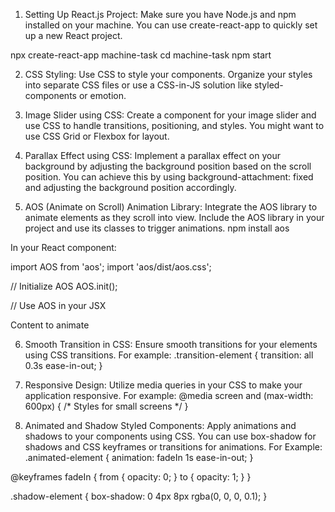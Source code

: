 1. Setting Up React.js Project:
Make sure you have Node.js and npm installed on your machine. You can use create-react-app to quickly set up a new React project.


npx create-react-app machine-task
cd machine-task
npm start



2. CSS Styling:
Use CSS to style your components. Organize your styles into separate CSS files or use a CSS-in-JS solution like styled-components or emotion.

3. Image Slider using CSS:
Create a component for your image slider and use CSS to handle transitions, positioning, and styles. You might want to use CSS Grid or Flexbox for layout.

4. Parallax Effect using CSS:
Implement a parallax effect on your background by adjusting the background position based on the scroll position. You can achieve this by using background-attachment: fixed and adjusting the background position accordingly.

5. AOS (Animate on Scroll) Animation Library:
Integrate the AOS library to animate elements as they scroll into view. Include the AOS library in your project and use its classes to trigger animations.
npm install aos

In your React component:

import AOS from 'aos';
import 'aos/dist/aos.css';

// Initialize AOS
AOS.init();

// Use AOS in your JSX
<div data-aos="fade-up">Content to animate</div>


6. Smooth Transition in CSS:
Ensure smooth transitions for your elements using CSS transitions. For example:
.transition-element {
  transition: all 0.3s ease-in-out;
}


7. Responsive Design:
Utilize media queries in your CSS to make your application responsive. For example:
@media screen and (max-width: 600px) {
  /* Styles for small screens */
}

8. Animated and Shadow Styled Components:
Apply animations and shadows to your components using CSS. You can use box-shadow for shadows and CSS keyframes or transitions for animations. For Example:
.animated-element {
  animation: fadeIn 1s ease-in-out;
}

@keyframes fadeIn {
  from {
    opacity: 0;
  }
  to {
    opacity: 1;
  }
}

.shadow-element {
  box-shadow: 0 4px 8px rgba(0, 0, 0, 0.1);
}

 
 
